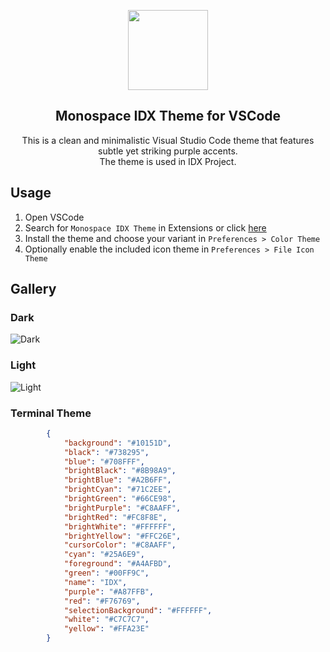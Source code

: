 <p align="center">
    <img src="https://github.com/amnweb/monospace-idx-theme/raw/main/images/icon.png" width="128" />
    <h2 align="center">Monospace IDX Theme for VSCode</h2>
</p>

<p align="center">
    This is a clean and minimalistic Visual Studio Code theme that features subtle yet striking purple accents. 
    <br />
    The theme is used in IDX Project.
</p>

## Usage

1. Open VSCode
2. Search for `Monospace IDX Theme` in Extensions or click [here](https://marketplace.visualstudio.com/items?itemName=SpaceBox.monospace-idx-theme)
3. Install the theme and choose your variant in `Preferences > Color Theme`
4. Optionally enable the included icon theme in `Preferences > File Icon Theme`

## Gallery

### Dark

![Dark](https://github.com/amnweb/monospace-idx-theme/raw/main/images/preview-dark.png)

### Light

![Light](https://github.com/amnweb/monospace-idx-theme/raw/main/images/preview-light.png)


### Terminal Theme
```json
        {
            "background": "#10151D",
            "black": "#738295",
            "blue": "#708FFF",
            "brightBlack": "#8B98A9",
            "brightBlue": "#A2B6FF",
            "brightCyan": "#71C2EE",
            "brightGreen": "#66CE98",
            "brightPurple": "#C8AAFF",
            "brightRed": "#FC8F8E",
            "brightWhite": "#FFFFFF",
            "brightYellow": "#FFC26E",
            "cursorColor": "#C8AAFF",
            "cyan": "#25A6E9",
            "foreground": "#A4AFBD",
            "green": "#00FF9C",
            "name": "IDX",
            "purple": "#A87FFB",
            "red": "#F76769",
            "selectionBackground": "#FFFFFF",
            "white": "#C7C7C7",
            "yellow": "#FFA23E"
        }
```        